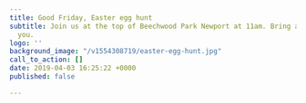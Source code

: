 ```yaml
---
title: Good Friday, Easter egg hunt
subtitle: Join us at the top of Beechwood Park Newport at 11am. Bring a picnic with
  you.
logo: ''
background_image: "/v1554308719/easter-egg-hunt.jpg"
call_to_action: []
date: 2019-04-03 16:25:22 +0000
published: false

---
```

